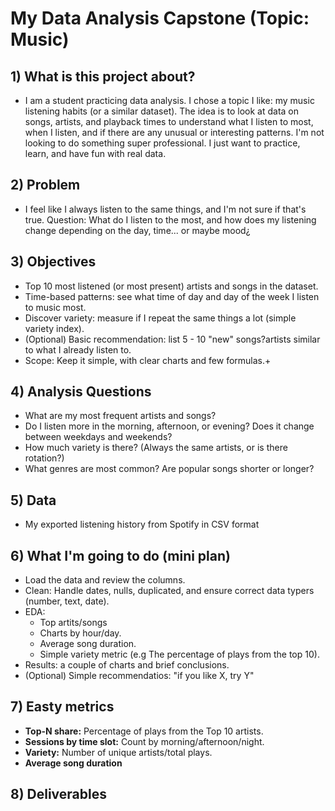 # My Data Analysis Capstone (Topic: Music)

## 1) What is this project about?
 - I am a student practicing data analysis. I chose a topic I like: my music listening habits (or a similar dataset). The idea is to look at data on songs, artists, and playback times to understand what I listen to most, when I listen, and if there are any unusual or interesting patterns. I'm not looking to do something super professional. I just want to practice, learn, and have fun with real data.

## 2) Problem
 - I feel like I always listen to the same things, and I'm not sure if that's true. Question: What do I listen to the most, and how does my listening change depending on the day, time... or maybe mood¿

## 3) Objectives
 - Top 10 most listened (or most present) artists and songs in the dataset.
 - Time-based patterns: see what time of day and day of the week I listen to music most.
 - Discover variety: measure if I repeat the same things a lot (simple variety index).
 - (Optional) Basic recommendation: list 5 - 10 "new" songs?artists similar to what I already listen to.
 - Scope: Keep it simple, with clear charts and few formulas.+

## 4) Analysis Questions
- What are my most frequent artists and songs?
- Do I listen more in the morning, afternoon, or evening? Does it change between weekdays and weekends?
- How much variety is there? (Always the same artists, or is there rotation?)
- What genres are most common? Are popular songs shorter or longer?

## 5) Data
- My exported listening history from Spotify in CSV format

## 6) What I'm going to do (mini plan)
- Load the data and review the columns.
- Clean: Handle dates, nulls, duplicated, and ensure correct data typers (number, text, date).
- EDA:
  * Top artits/songs
  * Charts by hour/day.
  * Average song duration.
  * Simple variety metric (e.g The percentage of plays from the top 10).
- Results: a couple of charts and brief conclusions.
- (Optional) Simple recommendatios: "if you like X, try Y"

## 7) Easty metrics
- **Top-N share:** Percentage of plays from the Top 10 artists.
- **Sessions by time slot:** Count by morning/afternoon/night.
- **Variety:** Number of unique artists/total plays.
- **Average song duration**

## 8) Deliverables
